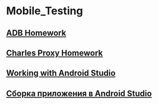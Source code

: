 # Mobile_Testing
## [ADB Homework](https://github.com/MariaDash/Mobile_Testing/tree/ADB_Debugging)
## [Charles Proxy Homework](https://github.com/MariaDash/Mobile_Testing/tree/Charles_Proxy)
## <a href="link">Working with Android Studio</a>
## <a href="https://youtu.be/dnEQvyXHqfA">Сборка приложения в Android Studio</a>
